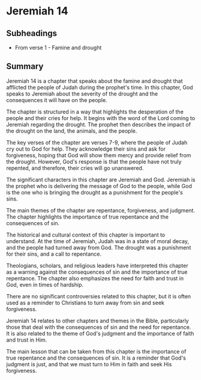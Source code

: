 # Jeremiah 14

## Subheadings

* From verse 1 - Famine and drought

## Summary

Jeremiah 14 is a chapter that speaks about the famine and drought that afflicted the people of Judah during the prophet's time. In this chapter, God speaks to Jeremiah about the severity of the drought and the consequences it will have on the people.

The chapter is structured in a way that highlights the desperation of the people and their cries for help. It begins with the word of the Lord coming to Jeremiah regarding the drought. The prophet then describes the impact of the drought on the land, the animals, and the people.

The key verses of the chapter are verses 7-9, where the people of Judah cry out to God for help. They acknowledge their sins and ask for forgiveness, hoping that God will show them mercy and provide relief from the drought. However, God's response is that the people have not truly repented, and therefore, their cries will go unanswered.

The significant characters in this chapter are Jeremiah and God. Jeremiah is the prophet who is delivering the message of God to the people, while God is the one who is bringing the drought as a punishment for the people's sins.

The main themes of the chapter are repentance, forgiveness, and judgment. The chapter highlights the importance of true repentance and the consequences of sin.

The historical and cultural context of this chapter is important to understand. At the time of Jeremiah, Judah was in a state of moral decay, and the people had turned away from God. The drought was a punishment for their sins, and a call to repentance.

Theologians, scholars, and religious leaders have interpreted this chapter as a warning against the consequences of sin and the importance of true repentance. The chapter also emphasizes the need for faith and trust in God, even in times of hardship.

There are no significant controversies related to this chapter, but it is often used as a reminder to Christians to turn away from sin and seek forgiveness.

Jeremiah 14 relates to other chapters and themes in the Bible, particularly those that deal with the consequences of sin and the need for repentance. It is also related to the theme of God's judgment and the importance of faith and trust in Him.

The main lesson that can be taken from this chapter is the importance of true repentance and the consequences of sin. It is a reminder that God's judgment is just, and that we must turn to Him in faith and seek His forgiveness.